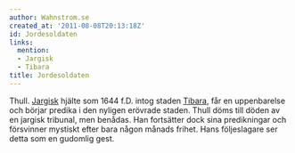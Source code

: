 ```yaml
---
author: Wahnstrom.se
created_at: '2011-08-08T20:13:18Z'
id: Jordesoldaten
links:
  mention:
  - Jargisk
  - Tibara
title: Jordesoldaten
---
```


Thull. [Jargisk] hjälte som 1644 f.D. intog staden [Tibara], får en uppenbarelse och börjar predika
i den nyligen erövrade staden. Thull döms till döden av en jargisk tribunal, men benådas. Han
fortsätter dock sina predikningar och försvinner mystiskt efter bara någon månads frihet. Hans
följeslagare ser detta som en gudomlig gest.

  [Jargisk]: Jargisk
  [Tibara]: Tibara